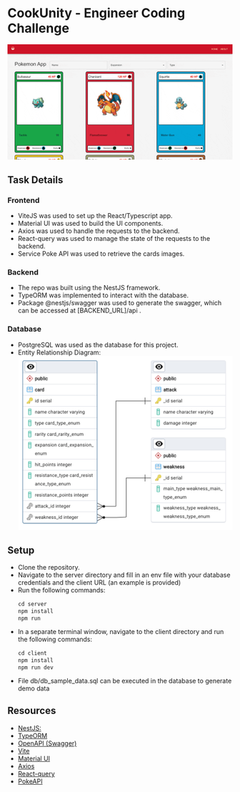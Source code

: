 # CookUnity - Engineer Coding Challenge

![Example](pokemon-app-demo.gif)

## Task Details

### Frontend

- ViteJS was used to set up the React/Typescript app.
- Material UI was used to build the UI components.
- Axios was used to handle the requests to the backend.
- React-query was used to manage the state of the requests to the backend.
- Service Poke API was used to retrieve the cards images.

### Backend

- The repo was built using the NestJS framework.
- TypeORM was implemented to interact with the database.
- Package @nestjs/swagger was used to generate the swagger, which can be accessed at [BACKEND_URL]/api .

### Database

- PostgreSQL was used as the database for this project.
- Entity Relationship Diagram:
![erd](db/db_erd.png)


## Setup

- Clone the repository.
- Navigate to the server directory and fill in an env file with your database credentials and the client URL (an example is provided) 
- Run the following commands:
  ```
  cd server
  npm install
  npm run
  ```
- In a separate terminal window, navigate to the client directory and run the following commands:
  ```
  cd client
  npm install
  npm run dev
  ```
- File db/db_sample_data.sql can be executed in the database to generate demo data

## Resources

- [NestJS:](https://nestjs.com/)
- [TypeORM](https://docs.nestjs.com/recipes/sql-typeorm)
- [OpenAPI (Swagger)](https://docs.nestjs.com/openapi/introduction)
- [Vite](https://vitejs.dev/)
- [Material UI](https://mui.com/)
- [Axios](https://axios-http.com/)
- [React-query](https://tanstack.com/query/v3)
- [PokeAPI](https://pokeapi.co/)
